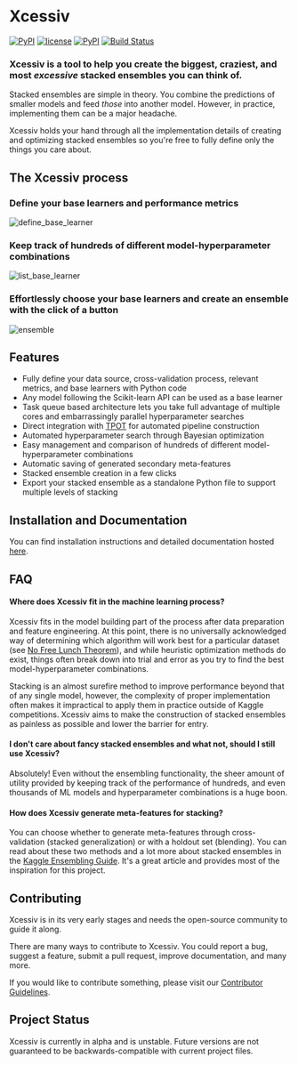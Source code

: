 # Xcessiv

[![PyPI](https://img.shields.io/pypi/v/xcessiv.svg)]()
[![license](https://img.shields.io/github/license/reiinakano/xcessiv.svg)]()
[![PyPI](https://img.shields.io/pypi/pyversions/xcessiv.svg)]()
[![Build Status](https://travis-ci.org/reiinakano/xcessiv.svg?branch=master)](https://travis-ci.org/reiinakano/xcessiv)

### Xcessiv is a tool to help you create the biggest, craziest, and most *excessive* stacked ensembles you can think of.

Stacked ensembles are simple in theory. You combine the predictions of smaller models and feed *those* into another model. However, in practice, implementing them can be a major headache.

Xcessiv holds your hand through all the implementation details of creating and optimizing stacked ensembles so you're free to fully define only the things you care about.

## The Xcessiv process

### Define your base learners and performance metrics

![define_base_learner](docs/_static/baselearner.gif)

### Keep track of hundreds of different model-hyperparameter combinations

![list_base_learner](docs/_static/listbaselearner.gif)

### Effortlessly choose your base learners and create an ensemble with the click of a button

![ensemble](docs/_static/ensemble.gif)

## Features

* Fully define your data source, cross-validation process, relevant metrics, and base learners with Python code
* Any model following the Scikit-learn API can be used as a base learner
* Task queue based architecture lets you take full advantage of multiple cores and embarrassingly parallel hyperparameter searches
* Direct integration with [TPOT](https://github.com/rhiever/tpot) for automated pipeline construction
* Automated hyperparameter search through Bayesian optimization
* Easy management and comparison of hundreds of different model-hyperparameter combinations
* Automatic saving of generated secondary meta-features
* Stacked ensemble creation in a few clicks
* Export your stacked ensemble as a standalone Python file to support multiple levels of stacking

## Installation and Documentation

You can find installation instructions and detailed documentation hosted [here](http://xcessiv.readthedocs.io/).

## FAQ

#### Where does Xcessiv fit in the machine learning process?

Xcessiv fits in the model building part of the process after data preparation and feature engineering. At this point, there is no universally acknowledged way of determining which algorithm will work best for a particular dataset (see [No Free Lunch Theorem](https://en.wikipedia.org/wiki/No_free_lunch_theorem)), and while heuristic optimization methods do exist, things often break down into trial and error as you try to find the best model-hyperparameter combinations. 

Stacking is an almost surefire method to improve performance beyond that of any single model, however, the complexity of proper implementation often makes it impractical to apply them in practice outside of Kaggle competitions. Xcessiv aims to make the construction of stacked ensembles as painless as possible and lower the barrier for entry.

#### I don't care about fancy stacked ensembles and what not, should I still use Xcessiv?

Absolutely! Even without the ensembling functionality, the sheer amount of utility provided by keeping track of the performance of hundreds, and even thousands of ML models and hyperparameter combinations is a huge boon.

#### How does Xcessiv generate meta-features for stacking?

You can choose whether to generate meta-features through cross-validation (stacked generalization) or with a holdout set (blending). You can read about these two methods and a lot more about stacked ensembles in the [Kaggle Ensembling Guide](https://mlwave.com/kaggle-ensembling-guide/). It's a great article and provides most of the inspiration for this project.

## Contributing

Xcessiv is in its very early stages and needs the open-source community to guide it along. 

There are many ways to contribute to Xcessiv. You could report a bug, suggest a feature, submit a pull request, improve documentation, and many more. 

If you would like to contribute something, please visit our [Contributor Guidelines](CONTRIBUTING.md).

## Project Status

Xcessiv is currently in alpha and is unstable. Future versions are not guaranteed to be backwards-compatible with current project files.

